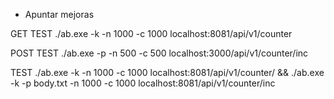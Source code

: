 - Apuntar mejoras


GET TEST
./ab.exe -k -n 1000 -c 1000 localhost:8081/api/v1/counter


POST TEST
./ab.exe -p  -n 500 -c 500 localhost:3000/api/v1/counter/inc

TEST
./ab.exe -k -n 1000 -c 1000 localhost:8081/api/v1/counter/ && ./ab.exe -k -p body.txt -n 1000 -c 1000 localhost:8081/api/v1/counter/inc


